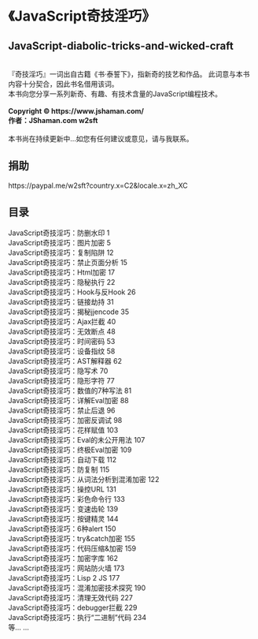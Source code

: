 # 《JavaScript奇技淫巧》
<h2>JavaScript-diabolic-tricks-and-wicked-craft</h2><br>
『奇技淫巧』一词出自古籍《书·泰誓下》，指新奇的技艺和作品。 此词意与本书内容十分契合，因此书名借用该词。<br>
本书向您分享一系列新奇、有趣、有技术含量的JavaScript编程技术。<br>
<br>
<b>Copyright © https://www.jshaman.com/</b><br>
<b>作者：JShaman.com w2sft</b><br>
<br>
本书尚在持续更新中...如您有任何建议或意见，请与我联系。<br>
<h2>捐助</h2>
https://paypal.me/w2sft?country.x=C2&locale.x=zh_XC
<h2>目录</h2>
JavaScript奇技淫巧：防删水印	1<br>
JavaScript奇技淫巧：图片加密	5<br>
JavaScript奇技淫巧：复制陷阱	12<br>
JavaScript奇技淫巧：禁止页面分析	15<br>
JavaScript奇技淫巧：Html加密	17<br>
JavaScript奇技淫巧：隐秘执行	22<br>
JavaScript奇技淫巧：Hook与反Hook	26<br>
JavaScript奇技淫巧：链接劫持	31<br>
JavaScript奇技淫巧：揭秘jjencode	35<br>
JavaScript奇技淫巧：Ajax拦截	40<br>
JavaScript奇技淫巧：无效断点	48<br>
JavaScript奇技淫巧：时间密码	53<br>
JavaScript奇技淫巧：设备指纹	58<br>
JavaScript奇技淫巧：AST解释器	62<br>
JavaScript奇技淫巧：隐写术	70<br>
JavaScript奇技淫巧：隐形字符	77<br>
JavaScript奇技淫巧：数值的7种写法	81<br>
JavaScript奇技淫巧：详解Eval加密	88<br>
JavaScript奇技淫巧：禁止后退	96<br>
JavaScript奇技淫巧：加密反调试	98<br>
JavaScript奇技淫巧：花样赋值	103<br>
JavaScript奇技淫巧：Eval的未公开用法	107<br>
JavaScript奇技淫巧：终极Eval加密	109<br>
JavaScript奇技淫巧：自动下载	112<br>
JavaScript奇技淫巧：防复制	115<br>
JavaScript奇技淫巧：从词法分析到混淆加密	122<br>
JavaScript奇技淫巧：操控URL	131<br>
JavaScript奇技淫巧：彩色命令行	133<br>
JavaScript奇技淫巧：变速齿轮	139<br>
JavaScript奇技淫巧：按键精灵	144<br>
JavaScript奇技淫巧：6种alert	150<br>
JavaScript奇技淫巧：try&catch加密	155<br>
JavaScript奇技淫巧：代码压缩&加密	159<br>
JavaScript奇技淫巧：加密字库	162<br>
JavaScript奇技淫巧：网站防火墙	173<br>
JavaScript奇技淫巧：Lisp 2 JS	177<br>
JavaScript奇技淫巧：混淆加密技术探究	190<br>
JavaScript奇技淫巧：清理无效代码	227<br>
JavaScript奇技淫巧：debugger拦截	229<br>
JavaScript奇技淫巧：执行“二进制”代码	234<br>
等... ...
